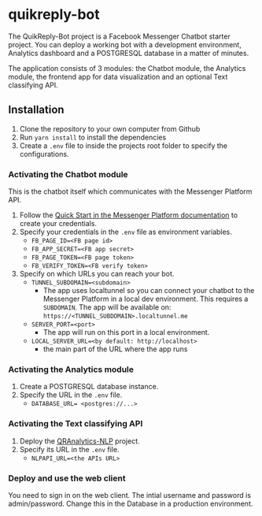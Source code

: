 # quikreply-bot

The QuikReply-Bot project is a Facebook Messenger Chatbot starter project. You can deploy a working bot with a development environment, Analytics dashboard and a POSTGRESQL database in a matter of minutes.

The application consists of 3 modules: the Chatbot module, the Analytics module, the frontend app for data visualization and an optional Text classifying API.

## Installation
1. Clone the repository to your own computer from Github
2. Run ```yarn install``` to install the dependencies
3. Create a ```.env``` file to inside the projects root folder to specify the configurations.

### Activating the Chatbot module
This is the chatbot itself which communicates with the Messenger Platform API.

1. Follow the [Quick Start in the Messenger Platform documentation](https://developers.facebook.com/docs/messenger-platform/guides/quick-start) to create your credentials.
2. Specify your credentials in the ```.env``` file as environment variables.
   - ```FB_PAGE_ID=<FB page id>```
   - ```FB_APP_SECRET=<FB app secret>```
   - ```FB_PAGE_TOKEN=<FB page token>```
   - ```FB_VERIFY_TOKEN=<FB verify token>```
3. Specify on which URLs you can reach your bot. 
   - ```TUNNEL_SUBDOMAIN=<subdomain>```
      - The app uses localtunnel so you can connect your chatbot to the Messenger Platform in a local dev environment. This requires a ```SUBDOMAIN```. The app will be available on: ```https://<TUNNEL_SUBDOMAIN>.localtunnel.me```
   - ```SERVER_PORT=<port>```
      - The app will run on this port in a local environment.
   - ```LOCAL_SERVER_URL=<by default: http://localhost>```
     - the main part of the URL where the app runs

### Activating the Analytics module
  1. Create a POSTGRESQL database instance.
  2. Specify the URL in the ```.env``` file.
     - ```DATABASE_URL= <postgres://...>```

### Activating the Text classifying API
  1. Deploy the [QRAnalytics-NLP](https://github.com/andrewszucs/qranalytics-nlp) project.
  2. Specify its URL in the ```.env``` file.
     - ```NLPAPI_URL=<the APIs URL>```

### Deploy and use the web client
You need to sign in on the web client. The intial username and password is admin/password. Change this in the Database in a production environment.